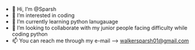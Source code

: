 - 👋 Hi, I’m @Sparsh
- 👀 I’m interested in coding
- 🌱 I’m currently learning python lanugauage
- 💞️ I’m looking to collaborate with my junior people facing difficulty while coding python
- 📫 You can reach me through my e-mail --> walkersparsh01@gmail.com

<!---
w41k3r70093/w41k3r70093 is a ✨ special ✨ repository because its `README.md` (this file) appears on your GitHub profile.
You can click the Preview link to take a look at your changes.
--->
